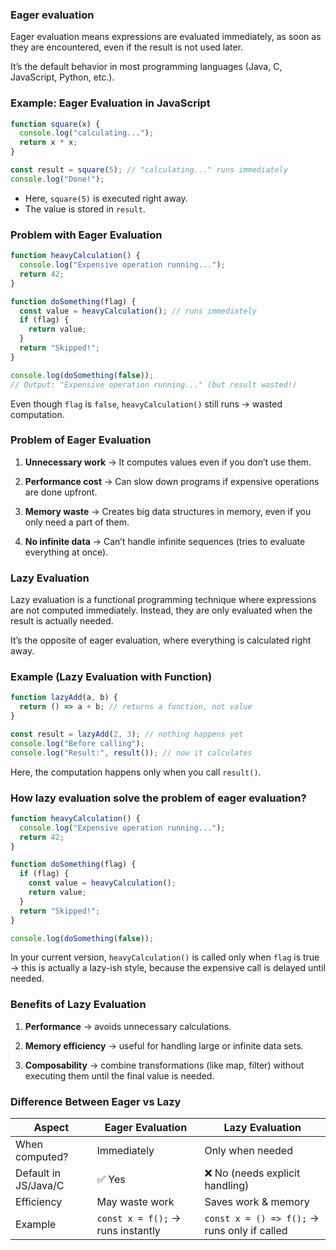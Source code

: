 ### Eager evaluation

Eager evaluation means expressions are evaluated immediately, as soon as they are encountered, even if the result is not used later.

It’s the default behavior in most programming languages (Java, C, JavaScript, Python, etc.).


### Example: Eager Evaluation in JavaScript
```js
function square(x) {
  console.log("calculating...");
  return x * x;
}

const result = square(5); // "calculating..." runs immediately
console.log("Done!");
```
- Here, `square(5)` is executed right away.
- The value is stored in `result`.



### Problem with Eager Evaluation

```js
function heavyCalculation() {
  console.log("Expensive operation running...");
  return 42;
}

function doSomething(flag) {
  const value = heavyCalculation(); // runs immediately
  if (flag) {
    return value;
  }
  return "Skipped!";
}

console.log(doSomething(false));
// Output: "Expensive operation running..." (but result wasted!)
```
Even though `flag` is `false`, `heavyCalculation()` still runs → wasted computation.

### Problem of Eager Evaluation
1. **Unnecessary work** → It computes values even if you don’t use them.

2. **Performance cost** → Can slow down programs if expensive operations are done upfront.

3. **Memory waste** → Creates big data structures in memory, even if you only need a part of them.

4. **No infinite data** → Can’t handle infinite sequences (tries to evaluate everything at once).


### Lazy Evaluation
Lazy evaluation is a functional programming technique where expressions are not computed immediately.
Instead, they are only evaluated when the result is actually needed.

It’s the opposite of eager evaluation, where everything is calculated right away.


### Example (Lazy Evaluation with Function)
```js
function lazyAdd(a, b) {
  return () => a + b; // returns a function, not value
}

const result = lazyAdd(2, 3); // nothing happens yet
console.log("Before calling");
console.log("Result:", result()); // now it calculates
```
Here, the computation happens only when you call `result()`.

### How lazy evaluation solve the problem of eager evaluation?
```js
function heavyCalculation() {
  console.log("Expensive operation running...");
  return 42;
}

function doSomething(flag) {
  if (flag) {
    const value = heavyCalculation(); 
    return value;
  }
  return "Skipped!";
}

console.log(doSomething(false));
```
In your current version, `heavyCalculation()` is called only when `flag` is true → this is actually a lazy-ish style, because the expensive call is delayed until needed.

### Benefits of Lazy Evaluation
1. **Performance** → avoids unnecessary calculations.

2. **Memory efficiency** → useful for handling large or infinite data sets.

3. **Composability** → combine transformations (like map, filter) without executing them until the final value is needed.



### Difference Between Eager vs Lazy
| Aspect               | **Eager Evaluation**              | **Lazy Evaluation**                          |
| -------------------- | --------------------------------- | -------------------------------------------- |
| When computed?       | Immediately                       | Only when needed                             |
| Default in JS/Java/C | ✅ Yes                             | ❌ No (needs explicit handling)               |
| Efficiency           | May waste work                    | Saves work & memory                          |
| Example              | `const x = f();` → runs instantly | `const x = () => f();` → runs only if called |
